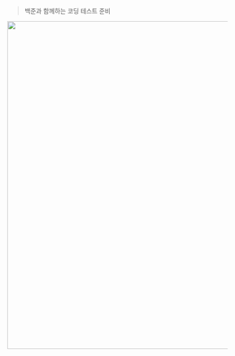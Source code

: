 > 백준과 함께하는 코딩 테스트 준비

<div>
  <img width= "750" src="https://user-images.githubusercontent.com/34259849/98202671-d2035300-1f75-11eb-9afa-877d4b795962.png">
</div> 
